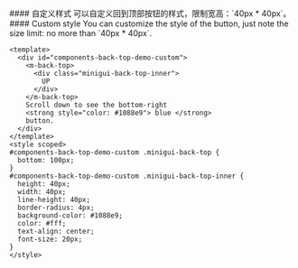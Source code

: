 <cn>
#### 自定义样式
可以自定义回到顶部按钮的样式，限制宽高：`40px * 40px`。
</cn>

<us>
#### Custom style
You can customize the style of the button, just note the size limit: no more than `40px * 40px`.
</us>

```vue
<template>
  <div id="components-back-top-demo-custom">
    <m-back-top>
      <div class="minigui-back-top-inner">
        UP
      </div>
    </m-back-top>
    Scroll down to see the bottom-right
    <strong style="color: #1088e9"> blue </strong>
    button.
  </div>
</template>
<style scoped>
#components-back-top-demo-custom .minigui-back-top {
  bottom: 100px;
}
#components-back-top-demo-custom .minigui-back-top-inner {
  height: 40px;
  width: 40px;
  line-height: 40px;
  border-radius: 4px;
  background-color: #1088e9;
  color: #fff;
  text-align: center;
  font-size: 20px;
}
</style>
```
